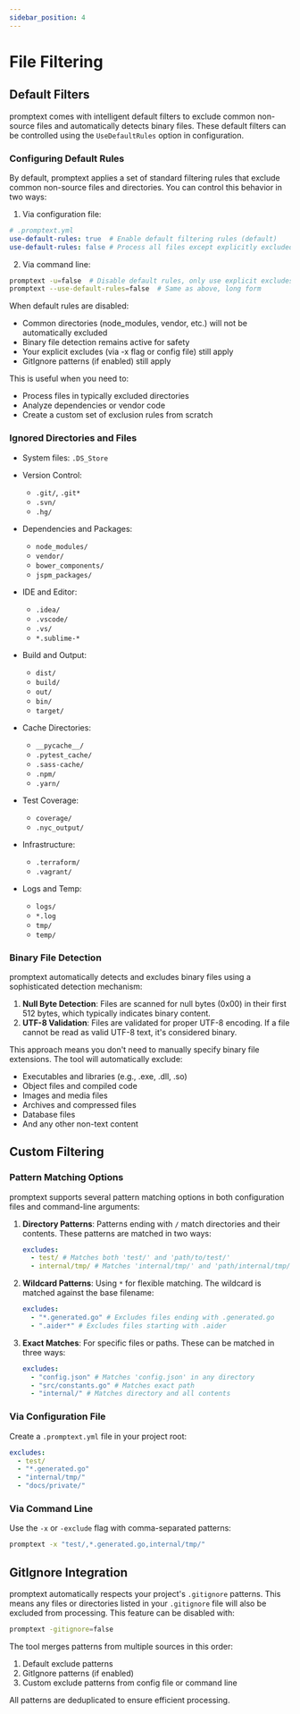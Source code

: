 ```yaml
---
sidebar_position: 4
---
```


# File Filtering

## Default Filters

promptext comes with intelligent default filters to exclude common non-source files and automatically detects binary files. These default filters can be controlled using the `UseDefaultRules` option in configuration.

### Configuring Default Rules

By default, promptext applies a set of standard filtering rules that exclude common non-source files and directories. You can control this behavior in two ways:

1. Via configuration file:

```yaml
# .promptext.yml
use-default-rules: true  # Enable default filtering rules (default)
use-default-rules: false # Process all files except explicitly excluded ones
```

2. Via command line:

```bash
promptext -u=false  # Disable default rules, only use explicit excludes
promptext --use-default-rules=false  # Same as above, long form
```

When default rules are disabled:

- Common directories (node_modules, vendor, etc.) will not be automatically excluded
- Binary file detection remains active for safety
- Your explicit excludes (via -x flag or config file) still apply
- GitIgnore patterns (if enabled) still apply

This is useful when you need to:

- Process files in typically excluded directories
- Analyze dependencies or vendor code
- Create a custom set of exclusion rules from scratch

### Ignored Directories and Files

- System files: `.DS_Store`

- Version Control:

  - `.git/`, `.git*`
  - `.svn/`
  - `.hg/`

- Dependencies and Packages:

  - `node_modules/`
  - `vendor/`
  - `bower_components/`
  - `jspm_packages/`

- IDE and Editor:

  - `.idea/`
  - `.vscode/`
  - `.vs/`
  - `*.sublime-*`

- Build and Output:

  - `dist/`
  - `build/`
  - `out/`
  - `bin/`
  - `target/`

- Cache Directories:

  - `__pycache__/`
  - `.pytest_cache/`
  - `.sass-cache/`
  - `.npm/`
  - `.yarn/`

- Test Coverage:

  - `coverage/`
  - `.nyc_output/`

- Infrastructure:

  - `.terraform/`
  - `.vagrant/`

- Logs and Temp:
  - `logs/`
  - `*.log`
  - `tmp/`
  - `temp/`

### Binary File Detection

promptext automatically detects and excludes binary files using a sophisticated detection mechanism:

1. **Null Byte Detection**: Files are scanned for null bytes (0x00) in their first 512 bytes, which typically indicates binary content.
2. **UTF-8 Validation**: Files are validated for proper UTF-8 encoding. If a file cannot be read as valid UTF-8 text, it's considered binary.

This approach means you don't need to manually specify binary file extensions. The tool will automatically exclude:

- Executables and libraries (e.g., .exe, .dll, .so)
- Object files and compiled code
- Images and media files
- Archives and compressed files
- Database files
- And any other non-text content

## Custom Filtering

### Pattern Matching Options

promptext supports several pattern matching options in both configuration files and command-line arguments:

1. **Directory Patterns**: Patterns ending with `/` match directories and their contents. These patterns are matched in two ways:

   ```yaml
   excludes:
     - test/ # Matches both 'test/' and 'path/to/test/'
     - internal/tmp/ # Matches 'internal/tmp/' and 'path/internal/tmp/'
   ```

2. **Wildcard Patterns**: Using `*` for flexible matching. The wildcard is matched against the base filename:

   ```yaml
   excludes:
     - "*.generated.go" # Excludes files ending with .generated.go
     - ".aider*" # Excludes files starting with .aider
   ```

3. **Exact Matches**: For specific files or paths. These can be matched in three ways:
   ```yaml
   excludes:
     - "config.json" # Matches 'config.json' in any directory
     - "src/constants.go" # Matches exact path
     - "internal/" # Matches directory and all contents
   ```

### Via Configuration File

Create a `.promptext.yml` file in your project root:

```yaml
excludes:
  - test/
  - "*.generated.go"
  - "internal/tmp/"
  - "docs/private/"
```

### Via Command Line

Use the `-x` or `-exclude` flag with comma-separated patterns:

```bash
promptext -x "test/,*.generated.go,internal/tmp/"
```

## GitIgnore Integration

promptext automatically respects your project's `.gitignore` patterns. This means any files or directories listed in your `.gitignore` file will also be excluded from processing. This feature can be disabled with:

```bash
promptext -gitignore=false
```

The tool merges patterns from multiple sources in this order:

1. Default exclude patterns
2. GitIgnore patterns (if enabled)
3. Custom exclude patterns from config file or command line

All patterns are deduplicated to ensure efficient processing.
